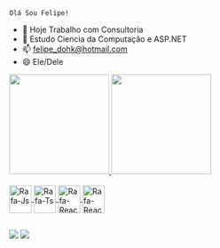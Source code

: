  ##
    Olá Sou Felipe!

- 🔭 Hoje Trabalho com Consultoria
- 🌱 Estudo Ciencia da Computação e ASP.NET
- 📫 felipe_dohk@hotmail.com
- 😄 Ele/Dele

<div>

  <a href="https://github.com/KiFelipe">
  <img height="180em" src="https://github-readme-stats.vercel.app/api?username=KiFelipe&show_icons=true&theme=highcontrast&include_all_commits=true&count_private=true"/>
  <img height="180em" src="https://github-readme-stats.vercel.app/api/top-langs/?username=KiFelipe&layout=compact&langs_count=16&theme=highcontrast"/>
  
</div>


<div style="display: inline_block"><br>

  <img align="center" alt="Rafa-Js" height="50" width="40" src="https://cdn.jsdelivr.net/gh/devicons/devicon/icons/c/c-plain.svg">
  <img align="center" alt="Rafa-Ts" height="50" width="40" src="https://cdn.jsdelivr.net/gh/devicons/devicon/icons/oracle/oracle-original.svg">
  <img align="center" alt="Rafa-React" height="50" width="40" src="https://cdn.jsdelivr.net/gh/devicons/devicon/icons/csharp/csharp-plain.svg"> 
  <img align="center" alt="Rafa-React" height="50" width="40" src="https://cdn.jsdelivr.net/gh/devicons/devicon/icons/git/git-original.svg">
  
</div>

 ##

<div>
  <a href = "mailto:felipe_dohk@hotmail.com"><img src="https://img.shields.io/badge/Gmail-D14836?style=for-the-badge&logo=gmail&logoColor=white" target="_blank"></a>
  <a href="https://www.linkedin.com/in/felipevieira1995" target="_blank"><img src="https://img.shields.io/badge/-LinkedIn-%230077B5?style=for-the-badge&logo=linkedin&logoColor=white" target="_blank"></a>   
</div>



